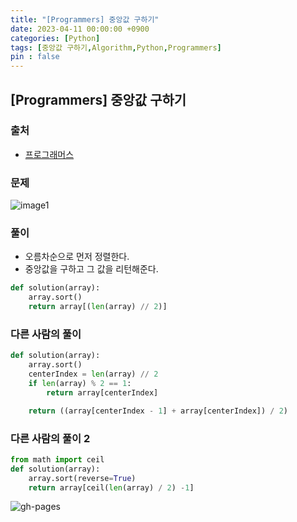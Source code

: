 ```yaml
---
title: "[Programmers] 중앙값 구하기"
date: 2023-04-11 00:00:00 +0900
categories: [Python]
tags: [중앙값 구하기,Algorithm,Python,Programmers]
pin : false
---
```


## [Programmers] 중앙값 구하기

### 출처
- <a href="https://school.programmers.co.kr/learn/courses/30/lessons/120811" target="_blank"> 프로그래머스 </a>

### 문제

![image1](../../../assets/img/codingtest/4-11-2.png)

### 풀이
- 오름차순으로 먼저 정렬한다.
- 중앙값을 구하고 그 값을 리턴해준다.

```python
def solution(array):
    array.sort()
    return array[(len(array) // 2)]
```

### 다른 사람의 풀이

```python
def solution(array):
    array.sort()
    centerIndex = len(array) // 2
    if len(array) % 2 == 1:
        return array[centerIndex]

    return ((array[centerIndex - 1] + array[centerIndex]) / 2)
```

### 다른 사람의 풀이 2

```python
from math import ceil 
def solution(array):
    array.sort(reverse=True)
    return array[ceil(len(array) / 2) -1]
```

![gh-pages](../../../assets/img/favicons/android-chrome-256x256.png)
